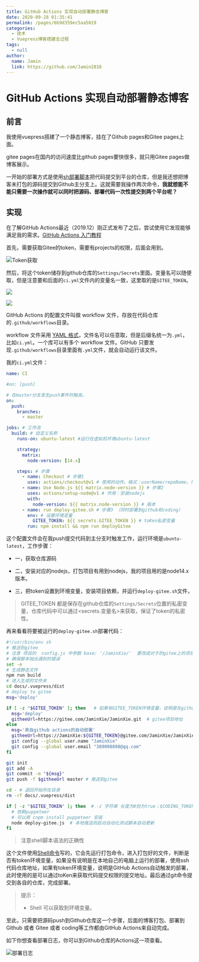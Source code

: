 ```yaml
---
title: GitHub Actions 实现自动部署静态博客
date: 2020-09-28 01:35:41
permalink: /pages/6b9d359ec5aa5019
categories: 
  - 技术
  - Vuepress博客搭建全过程
tags: 
  - null
author: 
  name: Jamin
  link: https://github.com/Jamin2018
---
```

#  GitHub Actions 实现自动部署静态博客

## 前言

我使用vuepress搭建了一个静态博客，挂在了Github pages和Gitee pages上面。

gitee pages在国内的访问速度比github pages要快很多，就只用Gitee pages做博客展示。

<!-- more -->

一开始的部署方式是使用[sh部署脚本](https://github.com/Jamin2018/vuepree_blog/blob/master/deploy.sh)把代码提交到平台的仓库，但是我还想把博客未打包的源码提交到Github主分支上。这就需要我操作两次命令，**我就想能不能只需要一次操作就可以同时把源码、部署代码一次性提交到两个平台呢？**



## 实现

在了解GitHub Actions最近（2019.12）刚正式发布了之后，尝试使用它发现能够满足我的需求。[GitHub Actions 入门教程](http://www.ruanyifeng.com/blog/2019/09/getting-started-with-github-actions.html?20191227113947#comment-last)



首先，需要获取Gitee的token，需要有projects的权限，后面会用到。

![Token获取](https://cdn.jsdelivr.net/gh/Jamin2018/static_file/img/WX20200928-010412@2x.png 'token获取')

然后，将这个token储存到github仓库的`Settings/Secrets`里面。变量名可以随便取，但是注意要和后面的`ci.yml`文件内的变量名一致，这里取的是`GITEE_TOKEN`。

![](https://cdn.jsdelivr.net/gh/Jamin2018/static_file/img/WX20200928-002600@2x.png)

![](https://cdn.jsdelivr.net/gh/Jamin2018/static_file/img/WX20200928-002750@2x.png)

GitHub Actions 的配置文件叫做 workflow 文件，存放在代码仓库的`.github/workflows`目录。

workflow 文件采用 [YAML 格式](https://jaminxie.gitee.io)，文件名可以任意取，但是后缀名统一为`.yml`，比如`ci.yml`。一个库可以有多个 workflow 文件。GitHub 只要发现`.github/workflows`目录里面有`.yml`文件，就会自动运行该文件。    

我的`ci.yml`文件：    

```yaml
name: CI

#on: [push]

# 在master分支发生push事件时触发。
on: 
  push:
    branches:
      - master

jobs: # 工作流
  build: # 自定义名称
    runs-on: ubuntu-latest #运行在虚拟机环境ubuntu-latest

    strategy:
      matrix:
        node-version: [14.x]

    steps: # 步骤
      - name: Checkout # 步骤1
        uses: actions/checkout@v1 # 使用的动作。格式：userName/repoName。作用：检出仓库，获取源码。 官方actions库：https://github.com/actions
      - name: Use Node.js ${{ matrix.node-version }} # 步骤2
        uses: actions/setup-node@v1 # 作用：安装nodejs
        with:
          node-version: ${{ matrix.node-version }} # 版本
      - name: run deploy-gitee.sh # 步骤3 （同时部署到github和coding）
        env: # 设置环境变量
          GITEE_TOKEN: ${{ secrets.GITEE_TOKEN }} # toKen私密变量
        run: npm install && npm run deployGitee
```

这个配置文件会在我push提交代码到主分支时触发工作，运行环境是`ubuntu-latest`，工作步骤：

* 一，获取仓库源码

* 二，安装对应的nodejs，打包项目有用到nodejs，我的项目用的是node14.x版本。

* 三，把token设置到环境变量，安装项目依赖，并运行`deploy-gitee.sh`文件，

> GITEE_TOKEN 都是保存在github仓库的`Settings/Secrets`位置的私密变量，仓库代码中可以通过<secrets.变量名>来获取，保证了token的私密性。



再来看看将要被运行的`deploy-gitee.sh`部署代码：

```sh
#!/usr/bin/env sh
# 推送到gitee
# 注意 项目的  config.js 中参数 base: '/JaminXie/'  要改成对于的gitee上的项目名字，不然博客样式会有问题
# 确保脚本抛出遇到的错误
set -e
# 生成静态文件
npm run build
# 进入生成的文件夹
cd docs/.vuepress/dist
# deploy to gitee
msg='deploy'

if [ -z "$GITEE_TOKEN" ]; then   # 如果有GITEE_TOKEN环境变量，说明是在github Ci上执行，这个环境变量在github上对于的仓库设置隐私变量
  msg='deploy'
  githeeUrl=https://gitee.com/JaminXie/JaminXie.git  # gitee项目地址
else
  msg='来自github actions的自动部署'
  githeeUrl=https://JaminXie:${GITEE_TOKEN}@gitee.com/JaminXie/JaminXie.git  # 使用github CI
  git config --global user.name "JaminXie"
  git config --global user.email "389098898@qq.com"
fi

git init
git add -A
git commit -m "${msg}"
git push -f $githeeUrl master # 推送到gitee

cd - # 退回开始所在目录
rm -rf docs/.vuepress/dist

if [ -z "$GITEE_TOKEN" ]; then  # -z 字符串 长度为0则为true；$CODING_TOKEN来自于github仓库`Settings/Secrets`设置的私密环境变量
  # 依赖puppeteer
  # 可以用 cnpm install puppeteer 安装
  node deploy-gitee.js  # 本地推送则启动自动化测试脚本自动更新
fi
```
> 注意shell脚本语法的正确性

这个文件使用[Shell命令](https://ipcmen.com/)写的，它会先运行打包命令，进入打包好的文件，判断是否有token环境变量，如果没有说明是在本地自己的电脑上运行的部署，使用ssh代码仓库地址，如果有token环境变量，说明是GitHub Actions自动触发的部署，此时使用的是可以通过toKen来获取代码提交权限的提交地址。最后通过git命令提交到各自的仓库，完成部署。

> 提示：
>
> * Shell 可以获取到环境变量。



至此，只需要把源码push到Github仓库这一个步骤，后面的博客打包、部署到Github 或者 Gitee 或者 coding等工作都由GitHub Actions来自动完成。

如下你想查看部署日志，你可以到Github仓库的Actions这一项查看。

![部署日志](https://cdn.jsdelivr.net/gh/Jamin2018/static_file/img/WX20200928-011622@2x.png '部署日志')


